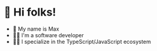 # 🖖 Hi folks!

* 📝 My name is Max
* 👨‍💻 I'm a software developer
* 🧙‍♂️ I specialize in the TypeScript/JavaScript ecosystem
